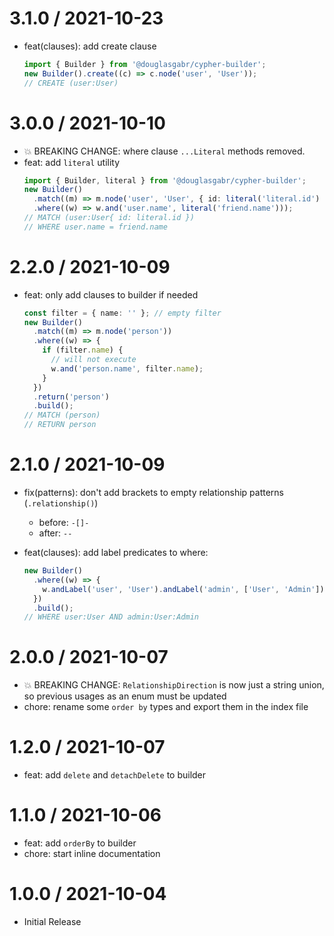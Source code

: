 # 3.1.0 / 2021-10-23

- feat(clauses): add create clause
  ```typescript
  import { Builder } from '@douglasgabr/cypher-builder';
  new Builder().create((c) => c.node('user', 'User'));
  // CREATE (user:User)
  ```

# 3.0.0 / 2021-10-10

- 💥 BREAKING CHANGE: where clause `...Literal` methods removed.
- feat: add `literal` utility
  ```typescript
  import { Builder, literal } from '@douglasgabr/cypher-builder';
  new Builder()
    .match((m) => m.node('user', 'User', { id: literal('literal.id') }))
    .where((w) => w.and('user.name', literal('friend.name')));
  // MATCH (user:User{ id: literal.id })
  // WHERE user.name = friend.name
  ```

# 2.2.0 / 2021-10-09

- feat: only add clauses to builder if needed
  ```typescript
  const filter = { name: '' }; // empty filter
  new Builder()
    .match((m) => m.node('person'))
    .where((w) => {
      if (filter.name) {
        // will not execute
        w.and('person.name', filter.name);
      }
    })
    .return('person')
    .build();
  // MATCH (person)
  // RETURN person
  ```

# 2.1.0 / 2021-10-09

- fix(patterns): don't add brackets to empty relationship patterns (`.relationship()`)
  - before: `-[]-`
  - after: `--`
- feat(clauses): add label predicates to where:

  ```typescript
  new Builder()
    .where((w) => {
      w.andLabel('user', 'User').andLabel('admin', ['User', 'Admin']);
    })
    .build();
  // WHERE user:User AND admin:User:Admin
  ```

# 2.0.0 / 2021-10-07

- 💥 BREAKING CHANGE: `RelationshipDirection` is now just a string union, so previous usages as an enum must be updated
- chore: rename some `order by` types and export them in the index file

# 1.2.0 / 2021-10-07

- feat: add `delete` and `detachDelete` to builder

# 1.1.0 / 2021-10-06

- feat: add `orderBy` to builder
- chore: start inline documentation

# 1.0.0 / 2021-10-04

- Initial Release
